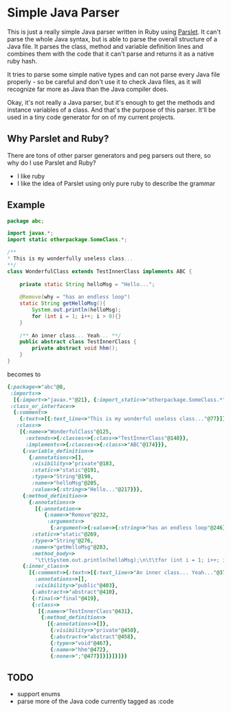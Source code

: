 Simple Java Parser
============
This is just a really simple Java parser written in Ruby using [Parslet](http://kschiess.github.io/parslet/).
It can't parse the whole Java syntax, but is able to parse the overall structure of a Java file.
It parses the class, method and variable definition lines and combines them with the code that it can't parse and returns it as a native ruby hash.

It tries to parse some simple native types and can not parse every Java file properly - so be careful and don't use it to check Java files, as it will recognize far more as Java than the Java compiler does.


Okay, it's not really a Java parser, but it's enough to get the methods and instance variables of a class. And that's the purpose of this parser. It'll be used in a tiny code generator for on of my current projects.

Why Parslet and Ruby?
----------------
There are tons of other parser generators and peg parsers out there, so why do I use Parslet and Ruby?
- I like ruby
- I like the idea of Parslet using only pure ruby to describe the grammar


Example
----------------
```java
package abc;

import javax.*;
import static otherpackage.SomeClass.*;

/**
* This is my wonderfully useless class...
**/
class WonderfulClass extends TestInnerClass implements ABC {
	
	private static String helloMsg = "Hello...";
	
	@Remove(why = "has an endless loop")
	static String getHelloMsg(){
		System.out.println(helloMsg);
		for (int i = 1; i++; i > 0){}
	}
	
	/** An inner class... Yeah... **/
	public abstract class TestInnerClass {
		private abstract void hhm();
	}
}
```
becomes to
```ruby
{:package=>"abc"@8,
 :imports=>
  [{:import=>"javax.*"@21}, {:import_static=>"otherpackage.SomeClass.*"@44}],
 :class_or_interface=>
  {:comment=>
    {:text=>[{:text_line=>"This is my wonderful useless class..."@77}]},
   :class=>
    [{:name=>"WonderfulClass"@125,
      :extends=>{:classes=>{:class=>"TestInnerClass"@148}},
      :implements=>{:classes=>{:class=>"ABC"@174}}},
     {:variable_definition=>
       {:annotations=>[],
        :visibility=>"private"@183,
        :static=>"static"@191,
        :type=>"String"@198,
        :name=>"helloMsg"@205,
        :value=>{:string=>"Hello..."@217}}},
     {:method_definition=>
       {:annotations=>
         [{:annotation=>
            {:name=>"Remove"@232,
             :arguments=>
              {:argument=>{:value=>{:string=>"has an endless loop"@246}}}}}],
        :static=>"static"@269,
        :type=>"String"@276,
        :name=>"getHelloMsg"@283,
        :method_body=>
         "\t\tSystem.out.println(helloMsg);\n\t\tfor (int i = 1; i++; i > 0){}\n\t"@298}},
     {:inner_class=>
       [{:comment=>{:text=>[{:text_line=>"An inner class... Yeah..."@372}]},
         :annotations=>[],
         :visibility=>"public"@403},
        {:abstract=>"abstract"@410},
        {:final=>"final"@419},
        {:class=>
          [{:name=>"TestInnerClass"@431},
           {:method_definition=>
             [{:annotations=>[]},
              {:visibility=>"private"@450},
              {:abstract=>"abstract"@458},
              {:type=>"void"@467},
              {:name=>"hhm"@472},
              {:none=>";"@477}]}]}]}]}}
```

TODO
----------------
- support enums
- parse more of the Java code currently tagged as :code